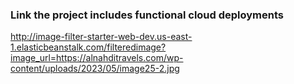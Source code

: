 ### Link the project includes functional cloud deployments
http://image-filter-starter-web-dev.us-east-1.elasticbeanstalk.com/filteredimage?image_url=https://alnahditravels.com/wp-content/uploads/2023/05/image25-2.jpg